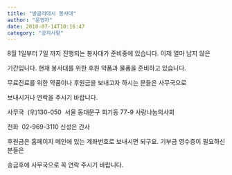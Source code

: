 ```yaml
---
title: "방글라데시 봉사대"
author: "운영자"
date: 2010-07-14T10:16:47
category: "공지사항"
---
```


8월 1일부터 7일 까지 진행되는 봉사대가 준비중에 있습니다. 이제 얼마 남지 않은

기간입니다. 현재 봉사대를 위한 후원 약품과 물품을 준비하고 있습니다.

무료진료를 위한 약품이나 후원금을 보내고자 하시는 분들은 사무국으로

보내시거나 연락을 주시기 바랍니다.

사무국  (우)130-050  서울 동대문구 회기동 77-9 사랑나눔의사회

전화  02-969-3110 신성은 간사

후원금은 홈페이지 메인에 있는 계좌번호로 보내시면 되구요. 기부금 영수증이 필요하신 분들은

송금후에 사무국으로 꼭 연락 주시기 바랍니다.
